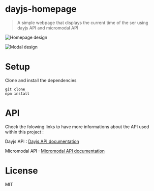 # dayjs-homepage

> A simple webpage that displays the current time of the ser using dayjs API and micromodal API

![Homepage design](<assets/Capture d'écran 2023-09-28 140132.png>)

![Modal design](<assets/Capture d'écran 2023-09-28 140203.png>)

# Setup

Clone and install the dependencies

```
git clone
npm install
```

# API

Check the folowing links to have more informations about the API used within this project :

Dayjs API : [Dayjs API documentation](https://day.js.org/docs/en/installation/installation)

Micromodal API : [Micromodal API documentation](https://micromodal.vercel.app/)

# License

MIT
